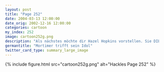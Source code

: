 ```yaml
---
layout: post
title: "Page 252"
date: 2004-03-13 12:00:00
date_orig: 2002-12-16 12:00:00
categories: cartoon
my_index: 252
image: cartoon252g.png
description: "Als nächstes möchte dir Hazel Hopkins vorstellen. Sie DIE Hazel Hopkins Sie arbeitet hier Sie ist mein Held! Sie hat sich in ein Regierungsnetzwerk gehackt nur mit ihrenFähigkeiten und x-term! Seit sie aus dem Gefängnis gekommen ist, würde ich dafür sterben diese Hackerlegende kennenzulernen Ähm, okay Irgendwie dacht ich immer, dieser Moment wäre aufregender Preston Hazel"
germantitle: "Mortimer trifft sein Idol"
twitter_card_type: summary_large_image
---
```


{% include figure.html src="cartoon252g.png" alt="Hackles Page 252"  %}
